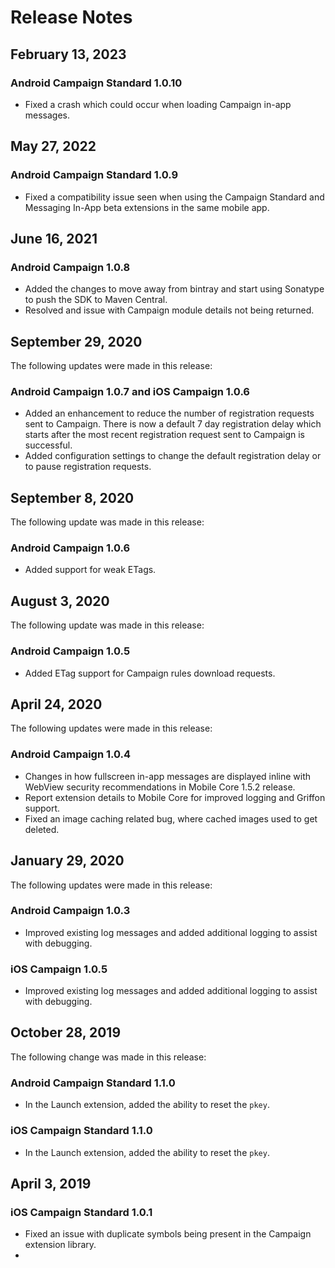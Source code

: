 # Release Notes

## February 13, 2023

### Android Campaign Standard 1.0.10

* Fixed a crash which could occur when loading Campaign in-app messages.

## May 27, 2022

### Android Campaign Standard 1.0.9

* Fixed a compatibility issue seen when using the Campaign Standard and Messaging In-App beta extensions in the same mobile app.

## June 16, 2021

### Android Campaign 1.0.8

* Added the changes to move away from bintray and start using Sonatype to push the SDK to Maven Central.
* Resolved and issue with Campaign module details not being returned.

## September 29, 2020

The following updates were made in this release:

### Android Campaign 1.0.7 and iOS Campaign 1.0.6

* Added an enhancement to reduce the number of registration requests sent to Campaign. There is now a default 7 day registration delay which starts after the most recent registration request sent to Campaign is successful.
* Added configuration settings to change the default registration delay or to pause registration requests.

## September 8, 2020

The following update was made in this release:

### Android Campaign 1.0.6

* Added support for weak ETags.

## August 3, 2020

The following update was made in this release:

### Android Campaign 1.0.5

* Added ETag support for Campaign rules download requests.

## April 24, 2020

The following updates were made in this release:

### Android Campaign 1.0.4

* Changes in how fullscreen in-app messages are displayed inline with WebView security recommendations in Mobile Core 1.5.2 release.
* Report extension details to Mobile Core for improved logging and Griffon support.
* Fixed an image caching related bug, where cached images used to get deleted.

## January 29, 2020

The following updates were made in this release:

### Android Campaign 1.0.3

* Improved existing log messages and added additional logging to assist with debugging.

### iOS Campaign 1.0.5

* Improved existing log messages and added additional logging to assist with debugging.

## October 28, 2019

The following change was made in this release:

### Android Campaign Standard 1.1.0

* In the Launch extension, added the ability to reset the `pkey`.

### iOS Campaign Standard 1.1.0

* In the Launch extension, added the ability to reset the `pkey`.

## April 3, 2019

### iOS Campaign Standard 1.0.1

* Fixed an issue with duplicate symbols being present in the Campaign extension library.
* 